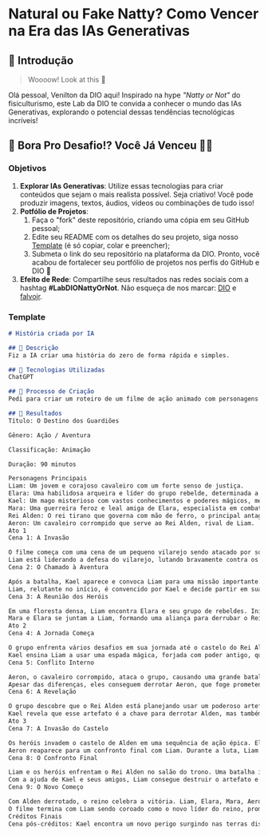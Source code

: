 # Natural ou Fake Natty? Como Vencer na Era das IAs Generativas

## 🚀 Introdução

> Woooow! Look at this 👀

Olá pessoal, Venilton da DIO aqui! Inspirado na hype _"Natty or Not"_ do fisiculturismo, este Lab da DIO te convida a conhecer o mundo das IAs Generativas, explorando o potencial dessas tendências tecnológicas incríveis!

## 🎯 Bora Pro Desafio!? Você Já Venceu 💪🤓

### Objetivos

1. **Explorar IAs Generativas**: Utilize essas tecnologias para criar conteúdos que sejam o mais realista possível. Seja criativo! Você pode produzir imagens, textos, áudios, vídeos ou combinações de tudo isso!
1. **Potfólio de Projetos**:
    1. Faça o "fork" deste repositório, criando uma cópia em seu GitHub pessoal;
    2. Edite seu README com os detalhes do seu projeto, siga nosso [Template](#template) (é só copiar, colar e preencher);
    3. Submeta o link do seu repositório na plataforma da DIO. Pronto, você acabou de fortalecer seu portfólio de projetos nos perfis do GitHub e DIO 🚀
1. **Efeito de Rede**: Compartilhe seus resultados nas redes sociais com a hashtag **#LabDIONattyOrNot**. Não esqueça de nos marcar: [DIO](https://www.linkedin.com/school/dio-makethechange) e [falvojr](https://www.linkedin.com/in/falvojr).

### Template

```markdown
# História criada por IA

## 📒 Descrição
Fiz a IA criar uma história do zero de forma rápida e simples.

## 🤖 Tecnologias Utilizadas
ChatGPT

## 🧐 Processo de Criação
Pedi para criar um roteiro de um filme de ação animado com personagens que se passa na era mediaval.

## 🚀 Resultados
Título: O Destino dos Guardiões

Gênero: Ação / Aventura

Classificação: Animação

Duração: 90 minutos

Personagens Principais
Liam: Um jovem e corajoso cavaleiro com um forte senso de justiça.
Elara: Uma habilidosa arqueira e líder do grupo rebelde, determinada a restaurar a paz no reino.
Kael: Um mago misterioso com vastos conhecimentos e poderes mágicos, mentor de Liam.
Mara: Uma guerreira feroz e leal amiga de Elara, especialista em combate corpo a corpo.
Rei Alden: O rei tirano que governa com mão de ferro, o principal antagonista.
Aeron: Um cavaleiro corrompido que serve ao Rei Alden, rival de Liam.
Ato 1
Cena 1: A Invasão

O filme começa com uma cena de um pequeno vilarejo sendo atacado por soldados do Rei Alden. Casas em chamas, pessoas fugindo.
Liam está liderando a defesa do vilarejo, lutando bravamente contra os invasores. Ele é mostrado como um herói local.
Cena 2: O Chamado à Aventura

Após a batalha, Kael aparece e convoca Liam para uma missão importante. Kael revela que o Reino está em perigo e precisa de um herói para derrubar o tirano Rei Alden.
Liam, relutante no início, é convencido por Kael e decide partir em sua jornada.
Cena 3: A Reunião dos Heróis

Em uma floresta densa, Liam encontra Elara e seu grupo de rebeldes. Inicialmente desconfiados, eles acabam aceitando Liam após uma demonstração de suas habilidades.
Mara e Elara se juntam a Liam, formando uma aliança para derrubar o Rei Alden.
Ato 2
Cena 4: A Jornada Começa

O grupo enfrenta vários desafios em sua jornada até o castelo do Rei Alden, incluindo emboscadas de bandidos e criaturas mágicas.
Kael ensina Liam a usar uma espada mágica, forjada com poder antigo, que será crucial para derrotar Alden.
Cena 5: Conflito Interno

Aeron, o cavaleiro corrompido, ataca o grupo, causando uma grande batalha. Durante o confronto, segredos do passado de Liam são revelados, criando tensão entre os heróis.
Apesar das diferenças, eles conseguem derrotar Aeron, que foge prometendo vingança.
Cena 6: A Revelação

O grupo descobre que o Rei Alden está planejando usar um poderoso artefato mágico para escravizar todo o reino.
Kael revela que esse artefato é a chave para derrotar Alden, mas também é extremamente perigoso.
Ato 3
Cena 7: A Invasão do Castelo

Os heróis invadem o castelo de Alden em uma sequência de ação épica. Elara e Mara lideram os rebeldes, enquanto Liam e Kael enfrentam os guardas reais.
Aeron reaparece para um confronto final com Liam. Durante a luta, Liam consegue redimir Aeron, que se junta aos heróis.
Cena 8: O Confronto Final

Liam e os heróis enfrentam o Rei Alden no salão do trono. Uma batalha intensa acontece, com Alden usando o artefato mágico contra eles.
Com a ajuda de Kael e seus amigos, Liam consegue destruir o artefato e derrotar Alden, libertando o reino de sua tirania.
Cena 9: O Novo Começo

Com Alden derrotado, o reino celebra a vitória. Liam, Elara, Mara, Aeron e Kael são aclamados como heróis.
O filme termina com Liam sendo coroado como o novo líder do reino, prometendo governar com justiça e sabedoria, e os heróis partem para novas aventuras.
Créditos Finais
Cena pós-créditos: Kael encontra um novo perigo surgindo nas terras distantes, sugerindo uma possível continuação.


